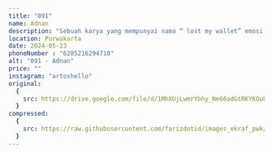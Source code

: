 ```yaml
---
title: "091"
name: Adnan
description: "Sebuah karya yang mempunyai nama “ lost my wallet” emosi kehilangan dompet yang dilimpahkan oleh si pembuat"
location: Purwakarta
date: 2024-05-23
phoneNumber : "6285216294710"
alt: "091 - Adnan"
price: ""
instagram: "artoshello"
original:
  {
    src: https://drive.google.com/file/d/1MhXUjLwmrYbhy_Ne66adGtRKYKOu8GHG/view?usp=sharing,
  }
compressed:
  {
    src: https://raw.githubusercontent.com/farizdotid/images_ekraf_pwk/main/purwarupa/compressed/091_adnan.jpg,
  }
---
```

